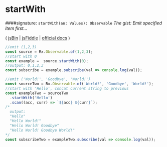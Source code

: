 # startWith
####signature: `startWith(an: Values): Observable`
*The gist: Emit specified item first...*

( [jsBin](http://jsbin.com/jeyakemume/1/edit?js,console) | [jsFiddle](https://jsfiddle.net/qg6qfqLz/6/) | [official docs](http://reactivex.io/rxjs/class/es6/Observable.js~Observable.html#instance-method-startWith) )
```js
//emit (1,2,3)
const source = Rx.Observable.of(1,2,3);
//start with 0
const example =  source.startWith(0);
//output: 0,1,2,3
const subscribe = example.subscribe(val => console.log(val));

//emit ('World!', 'Goodbye', 'World!')
const sourceTwo = Rx.Observable.of('World!', 'Goodbye', 'World!');
//start with 'Hello', concat current string to previous
const exampleTwo = sourceTwo
  .startWith('Hello')
  .scan((acc, curr) => `${acc} ${curr}`);
/*
  output:
  "Hello"
  "Hello World!"
  "Hello World! Goodbye"
  "Hello World! Goodbye World!"
*/
const subscribeTwo = exampleTwo.subscribe(val => console.log(val));
```